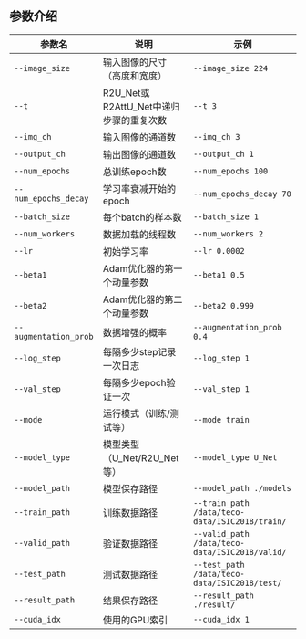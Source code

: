 ## 参数介绍
| 参数名 | 说明 | 示例 |
|--------|------|------|
| `--image_size` | 输入图像的尺寸（高度和宽度） | `--image_size 224` |
| `--t` | R2U_Net或R2AttU_Net中递归步骤的重复次数 | `--t 3` |
| `--img_ch` | 输入图像的通道数 | `--img_ch 3` |
| `--output_ch` | 输出图像的通道数 | `--output_ch 1` |
| `--num_epochs` | 总训练epoch数 | `--num_epochs 100` |
| `--num_epochs_decay` | 学习率衰减开始的epoch | `--num_epochs_decay 70` |
| `--batch_size` | 每个batch的样本数 | `--batch_size 1` |
| `--num_workers` | 数据加载的线程数 | `--num_workers 2` |
| `--lr` | 初始学习率 | `--lr 0.0002` |
| `--beta1` | Adam优化器的第一个动量参数 | `--beta1 0.5` |
| `--beta2` | Adam优化器的第二个动量参数 | `--beta2 0.999` |
| `--augmentation_prob` | 数据增强的概率 | `--augmentation_prob 0.4` |
| `--log_step` | 每隔多少step记录一次日志 | `--log_step 1` |
| `--val_step` | 每隔多少epoch验证一次 | `--val_step 1` |
| `--mode` | 运行模式（训练/测试等） | `--mode train` |
| `--model_type` | 模型类型（U_Net/R2U_Net等） | `--model_type U_Net` |
| `--model_path` | 模型保存路径 | `--model_path ./models` |
| `--train_path` | 训练数据路径 | `--train_path /data/teco-data/ISIC2018/train/` |
| `--valid_path` | 验证数据路径 | `--valid_path /data/teco-data/ISIC2018/valid/` |
| `--test_path` | 测试数据路径 | `--test_path /data/teco-data/ISIC2018/test/` |
| `--result_path` | 结果保存路径 | `--result_path ./result/` |
| `--cuda_idx` | 使用的GPU索引 | `--cuda_idx 1` |